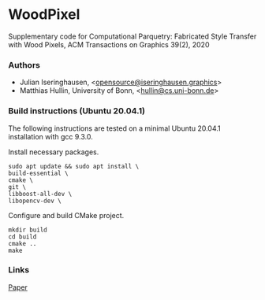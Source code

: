 # WoodPixel

Supplementary code for Computational Parquetry: Fabricated Style Transfer with Wood Pixels, ACM Transactions on Graphics 39(2), 2020

### Authors
* Julian Iseringhausen, <[opensource@iseringhausen.graphics](mailto:opensource@iseringhausen.graphics)>
* Matthias Hullin, University of Bonn, <[hullin@cs.uni-bonn.de](mailto:hullin@cs.uni-bonn.de)>

### Build instructions (Ubuntu 20.04.1)
The following instructions are tested on a minimal Ubuntu 20.04.1 installation with gcc 9.3.0.

Install necessary packages.
```
sudo apt update && sudo apt install \
build-essential \
cmake \
git \
libboost-all-dev \
libopencv-dev \
```

Configure and build CMake project.
```
mkdir build
cd build
cmake ..
make
```

### Links
[Paper](https://light.cs.uni-bonn.de/computational-parquetry-fabricated-style-transfer-with-wood-pixels/)
